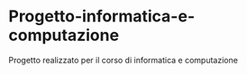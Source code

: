 # Progetto-informatica-e-computazione
Progetto realizzato per il corso di informatica e computazione
